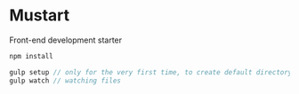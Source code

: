 # Mustart
Front-end development starter

```javascript
npm install

gulp setup // only for the very first time, to create default directory structure
gulp watch // watching files
```

